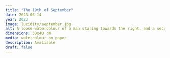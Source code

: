 ```yaml
---
title: "The 19th of September"
date: 2023-06-14
year: 2023
image: lucidity/september.jpg
alt: A loose watercolour of a man staring towards the right, and a second faint exposure of his face looking down
dimensions: 30x40 cm
media: watercolour on paper
description: Avaliable
draft: false
---
```


